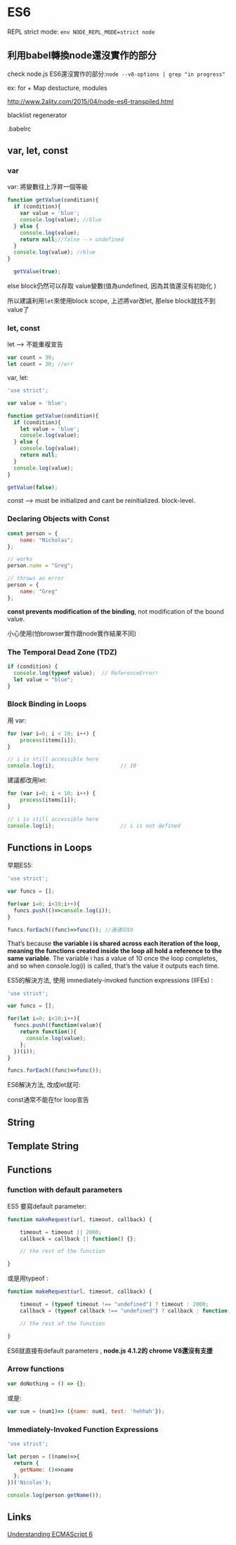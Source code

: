 # ES6

REPL strict mode: `env NODE_REPL_MODE=strict node`

## 利用babel轉換node還沒實作的部分

check node.js ES6還沒實作的部分:`node --v8-options | grep "in progress"`

ex: for + Map destucture, modules


http://www.2ality.com/2015/04/node-es6-transpiled.html

blacklist regenerator

.babelrc

## var, let, const

### var 

var: 將變數往上浮昇一個等級

``` js
function getValue(condition){
  if (condition){
    var value = 'blue';
    console.log(value); //blue
  } else {
    console.log(value);
    return null;//false --> undefined
  }
  console.log(value); //blue
}

  getValue(true);
```

else block仍然可以存取 value變數(值為undefined, 因為其值還沒有初始化 )

所以建議利用`let`來使用block scope, 上述將var改let, 那else block就找不到value了

### let, const 

let --> 不能重複宣告 

``` js
var count = 30;
let count = 30; //err
```

var, let: 

``` js
'use strict';

var value = 'blue';

function getValue(condition){
  if (condition){
    let value = 'blue';
    console.log(value);
  } else {
    console.log(value);
    return null;
  }
  console.log(value);
}

getValue(false);
```

const --> must be initialized and cant be reinitialized. block-level.

### Declaring Objects with Const

``` js
const person = {
    name: "Nicholas";
};

// works
person.name = "Greg";

// throws an error
person = {
    name: "Greg"
};
```

**const prevents modification of the binding**, not modification of the bound value.

小心使用(怕browser實作跟node實作結果不同)

### The Temporal Dead Zone (TDZ)

``` js
if (condition) {
  console.log(typeof value);  // ReferenceError!
  let value = "blue";
}
```

### Block Binding in Loops 

用 var: 

``` js
for (var i=0; i < 10; i++) {
    process(items[i]);
}

// i is still accessible here
console.log(i);                     // 10
```

建議都改用let: 

``` js
for (var i=0; i < 10; i++) {
    process(items[i]);
}

// i is still accessible here
console.log(i);                     // i is not defined
```

## Functions in Loops 

早期ES5:

``` js
'use strict';

var funcs = [];

for(var i=0; i<10;i++){
  funcs.push(()=>console.log(i));
}

funcs.forEach((func)=>func()); //通通印10
```

That’s because **the variable i is shared across each iteration of the loop, meaning the functions created inside the loop all hold a reference to the same variable**. The variable i has a value of 10 once the loop completes, and so when console.log(i) is called, that’s the value it outputs each time.

ES5的解決方法, 使用 immediately-invoked function expressions (IIFEs) : 

``` js
'use strict';

var funcs = [];

for(let i=0; i<10;i++){
  funcs.push((function(value){
    return function(){
      console.log(value);
    };
  })(i));
}

funcs.forEach((func)=>func());
```

ES6解決方法, 改成let就可: 

const通常不能在for loop宣告

## String 

## Template String

## Functions 

### function with default parameters 

ES5 要寫default parameter:

``` js
function makeRequest(url, timeout, callback) {

    timeout = timeout || 2000;
    callback = callback || function() {};

    // the rest of the function

}
```

或是用typeof : 

``` js
function makeRequest(url, timeout, callback) {

    timeout = (typeof timeout !== "undefined") ? timeout : 2000;
    callback = (typeof callback !== "undefined") ? callback : function() {};

    // the rest of the function

}
```

ES6就直接有default parameters ,  **node.js 4.1.2的 chrome V8還沒有支援**

### Arrow functions 

``` js
var doNothing = () => {};
```

或是:

``` js
var sum = (num1)=> ({name: num1, test: 'hehhah'});
```

### Immediately-Invoked Function Expressions

``` js
'use strict';

let person = ((name)=>{
  return {
    getName: ()=>name
  };
})('Nicolas');

console.log(person.getName());
```


## Links

[Understanding ECMAScript 6](https://leanpub.com/understandinges6/read#leanpub-auto-octal-and-binary-literals)
